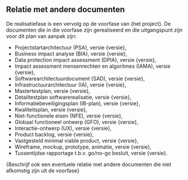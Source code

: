 ## Relatie met andere documenten

De realisatiefase is een vervolg op de voorfase van {het project}. De documenten die in die voorfase zijn gerealiseerd en die uitgangspunt zijn voor dit plan van aanpak zijn:

* Projectstartarchitectuur (PSA), versie {versie},
* Business impact analyse (BIA), versie {versie},
* Data protection impact assessment (DPIA), versie {versie},
* Impact assessment mensenrechten en algoritmes (IAMA), versie {versie},
* Softwarearchitectuurdocument (SAD), versie {versie},
* Infrastructuurarchitectuur (IA), versie {versie},
* Mastertestplan, versie {versie},
* Detailtestplan softwarerealisatie, versie {versie},
* Informatiebeveiligingsplan (IB-plan), versie {versie},
* Kwaliteitsplan, versie {versie},
* Niet-functionele eisen (NFE), versie {versie},
* Globaal functioneel ontwerp (GFO), versie {versie},
* Interactie-ontwerp (UX), versie {versie},
* Product backlog, versie {versie},
* Vastgesteld minimal viable product, versie {versie},
* Wireframe, mockup, prototype, animatie, versie {versie},
* Tussentijdse rapportage t.b.v. go/no-go besluit, versie {versie}.

{Beschrijf ook een eventuele relatie met andere documenten die niet afkomstig zijn uit de voorfase}

